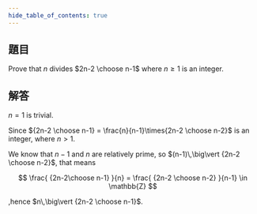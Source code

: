 ```yaml
---
hide_table_of_contents: true
---
```

## 題目

Prove that $n$ divides $2n-2 \choose n-1$ where $n\geq1$ is an integer.

## 解答

$n=1$ is trivial.

Since ${2n-2 \choose n-1} = \frac{n}{n-1}\times{2n-2 \choose n-2}$ is an integer, where $n>1$. 

We know that $n-1$ and $n$ are relatively prime, so $(n-1)\,\big\vert {2n-2 \choose n-2}$, that means

$$
\frac{ {2n-2\choose n-1} }{n} = \frac{ {2n-2 \choose n-2} }{n-1} \in \mathbb{Z}
$$

,hence $n\,\big\vert {2n-2 \choose n-1}$.